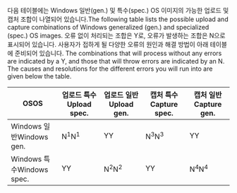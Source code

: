 <span data-ttu-id="bc539-101">다음 테이블에는 Windows 일반(gen.) 및 특수(spec.) OS 이미지의 가능한 업로드 및 캡처 조합이 나열되어 있습니다.</span><span class="sxs-lookup"><span data-stu-id="bc539-101">The following table lists the possible upload and capture combinations of Windows generalized (gen.) and specialized (spec.) OS images.</span></span> <span data-ttu-id="bc539-102">오류 없이 처리되는 조합은 Y로, 오류가 발생하는 조합은 N으로 표시되어 있습니다. 사용자가 접하게 될 다양한 오류의 원인과 해결 방법이 아래 테이블에 준비되어 있습니다. </span><span class="sxs-lookup"><span data-stu-id="bc539-102">The combinations that will process without any errors are indicated by a Y, and those that will throw errors are indicated by an N. The causes and resolutions for the different errors you will run into are given below the table.</span></span>

| <span data-ttu-id="bc539-103">OS</span><span class="sxs-lookup"><span data-stu-id="bc539-103">OS</span></span> | <span data-ttu-id="bc539-104">업로드 특수</span><span class="sxs-lookup"><span data-stu-id="bc539-104">Upload spec.</span></span> | <span data-ttu-id="bc539-105">업로드 일반</span><span class="sxs-lookup"><span data-stu-id="bc539-105">Upload gen.</span></span> | <span data-ttu-id="bc539-106">캡처 특수</span><span class="sxs-lookup"><span data-stu-id="bc539-106">Capture spec.</span></span> | <span data-ttu-id="bc539-107">캡처 일반</span><span class="sxs-lookup"><span data-stu-id="bc539-107">Capture gen.</span></span> |
| --- | --- | --- | --- | --- |
| <span data-ttu-id="bc539-108">Windows 일반</span><span class="sxs-lookup"><span data-stu-id="bc539-108">Windows gen.</span></span> |<span data-ttu-id="bc539-109">N<sup>1</sup></span><span class="sxs-lookup"><span data-stu-id="bc539-109">N<sup>1</sup></span></span> |<span data-ttu-id="bc539-110">Y</span><span class="sxs-lookup"><span data-stu-id="bc539-110">Y</span></span> |<span data-ttu-id="bc539-111">N<sup>3</sup></span><span class="sxs-lookup"><span data-stu-id="bc539-111">N<sup>3</sup></span></span> |<span data-ttu-id="bc539-112">Y</span><span class="sxs-lookup"><span data-stu-id="bc539-112">Y</span></span> |
| <span data-ttu-id="bc539-113">Windows 특수</span><span class="sxs-lookup"><span data-stu-id="bc539-113">Windows spec.</span></span> |<span data-ttu-id="bc539-114">Y</span><span class="sxs-lookup"><span data-stu-id="bc539-114">Y</span></span> |<span data-ttu-id="bc539-115">N<sup>2</sup></span><span class="sxs-lookup"><span data-stu-id="bc539-115">N<sup>2</sup></span></span> |<span data-ttu-id="bc539-116">Y</span><span class="sxs-lookup"><span data-stu-id="bc539-116">Y</span></span> |<span data-ttu-id="bc539-117">N<sup>4</sup></span><span class="sxs-lookup"><span data-stu-id="bc539-117">N<sup>4</sup></span></span> |

